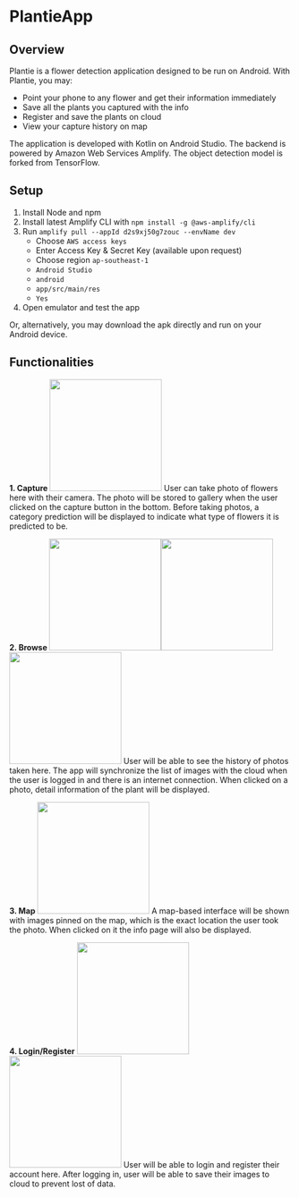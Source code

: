 
# PlantieApp
 
## Overview

Plantie is a flower detection application designed to be run on Android. 
With Plantie, you may:
* Point your phone to any flower and get their information immediately
* Save all the plants you captured with the info
* Register and save the plants on cloud
* View your capture history on map

The application is developed with Kotlin on Android Studio.
The backend is powered by Amazon Web Services Amplify.
The object detection model is forked from TensorFlow.

## Setup

1. Install Node and npm
2. Install latest Amplify CLI with `npm install -g @aws-amplify/cli`
3. Run `amplify pull --appId d2s9xj50g7zouc --envName dev`
    - Choose `AWS access keys`
    - Enter Access Key & Secret Key (available upon request)
    - Choose region `ap-southeast-1`
    - `Android Studio`
    - `android`
    - `app/src/main/res`
    - `Yes`
4. Open emulator and test the app

Or, alternatively, you may download the apk directly and run on your Android device.

## Functionalities

**1. Capture**
<img src="https://drive.google.com/uc?export=download&id=1qV3LWYWAWuUwqeUvgKhKwY1IpcqTPc03" width="200"/>
User can take photo of flowers here with their camera. The photo will be stored to gallery when the user clicked on the capture button in the bottom. Before taking photos, a category prediction will be displayed to indicate what type of flowers it is predicted to be.


**2. Browse**
<img src="https://drive.google.com/uc?export=download&id=1-YDTKJZGISQsv4OBf-cAX-ZHwAqoqbr_" width="200"/><img src="https://drive.google.com/uc?export=download&id=1-T-M3F5ZswcXblimmxY2sUjkkx-Ak_Wp" width="200"/><img src="https://drive.google.com/uc?export=download&id=1-RB-h77AMfqBpGQbUO1qlwUaAlpJfDNk" width="200"/>
User will be able to see the history of photos taken here. The app will synchronize the list of images with the cloud when the user is logged in and there is an internet connection. When clicked on a photo, detail information of the plant will be displayed.


**3. Map**
<img src="https://drive.google.com/uc?export=download&id=1-Imm0w8vv9CM-p8cFgNnUIPYHEWdbCbX" width="200"/>
A map-based interface will be shown with images pinned on the map, which is the exact location the user took the photo. When clicked on it the info page will also be displayed.


**4. Login/Register**
<img src="https://drive.google.com/uc?export=download&id=1-gsT-TiN178sHfZ0hfKAH1mZ4loa5r7g" width="200"/>
<img src="https://drive.google.com/uc?export=download&id=1-malcG1yrev3G1hFHWA1m5HJJcoDaXtL" width="200"/>
User will be able to login and register their account here. After logging in, user will be able to save their images to cloud to prevent lost of data.

